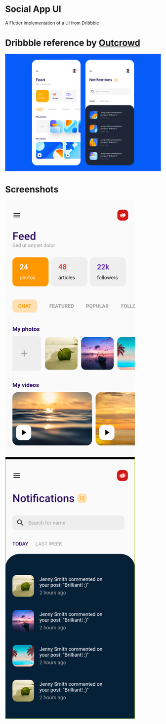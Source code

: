 # Social App UI

A Flutter implementation of a UI from Dribbble

# Dribbble reference by [Outcrowd](https://dribbble.com/outcrowd)

![Original UI](assets/images/original-ui.png)

# Screenshots
<img src="assets/images/feed.png" width="420"> &nbsp; &nbsp; &nbsp; <img src= "assets/images/notifications.png" width="420">
